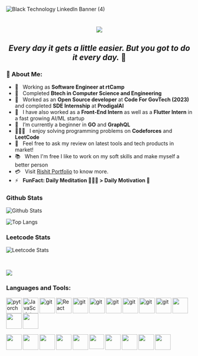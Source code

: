 
![Black Technology LinkedIn Banner (4)](https://github.com/Rishit30G/Rishit30G/assets/74411873/7919ade4-dff4-4fb6-9406-b1f297e2443e)

<h1 align="center">
  <a href="https://git.io/typing-svg">
    <img src="https://readme-typing-svg.herokuapp.com/?lines=Hello,+There!+👋;This+is+Rishit+Gupta+😎;Welcome+to+my+Github!&center=true&size=30">
  </a>
</h1>
 <h2 align="center"><i> Every day it gets a little easier.<span><span/> But you got to do it every day.</i> 🚀 </h2>
 
### 🧐 About Me:

- 💼 &nbsp; Working as **Software Engineer at rtCamp**
- 🏫 &nbsp; Completed **Btech in Computer Science and Engineering**
- 🏢 &nbsp; Worked as an **Open Source developer** at **Code For GovTech (2023)** and completed **SDE Internship** at **ProdigalAI**
- 🔭 &nbsp; I have also worked as a **Front-End Intern** as well as a **Flutter Intern** in a fast growing AI/ML startup
- 🌱 &nbsp; I’m currently a beginner in **GO** and **GraphQL**
- 👨🏻‍💻 &nbsp; I enjoy solving programming problems on **Codeforces** and **LeetCode**
- 💬 &nbsp; Feel free to ask my review on latest tools and tech products in market!   
- 📚 &nbsp; When I'm free I like to work on my soft skills and make myself a better person 
- 💳 &nbsp; Visit [Rishit Portfolio](https://rishit-portfolio.netlify.app) to know more.
- ⚡ &nbsp; **FunFact: Daily Meditation 🧘🏻‍♂️ > Daily Motivation 💪**




### Github Stats
![Github Stats](https://github-readme-stats.vercel.app/api?username=Rishit30G&count_private=true&include_all_commits=true&show_icons=true&title_color=007bff&text_color=e7e7e7&icon_color=007bff&bg_color=171c28)

![Top Langs](https://github-readme-stats.vercel.app/api/top-langs/?username=Rishit30G&layout=compact&title_color=007bff&text_color=e7e7e7&icon_color=007bff&bg_color=171c28)
<br> 
### Leetcode Stats 
![Leetcode Stats](https://leetcard.jacoblin.cool/rishit_30g?ext=heatmap)

<br>

![](https://komarev.com/ghpvc/?username=Rishit30G&style=for-the-badge)

### Languages and Tools:
<div>
<img align="left" src="https://user-images.githubusercontent.com/74411873/147396578-39a852d5-d8f1-4ad7-bc50-02bcbda7e444.png" alt="pytorch" height="42px"/>

  
<img align="left" alt="JavaScript" height ="42px"  src="https://raw.githubusercontent.com/rahul-jha98/github_readme_icons/main/language_and_tools/square/javascript/javascript.svg"/>

  
<img src="https://i.postimg.cc/Dw9PqVr3/512px-Typescript-logo-2020-svg.png" align="left" alt="git" height='42px'/>

  
<img align="left" alt="React" height ="42px" src="https://raw.githubusercontent.com/rahul-jha98/github_readme_icons/main/language_and_tools/square/react/react.svg"/>

  
<img src="https://github.com/MarikIshtar007/MarikIshtar007/blob/master/images/css.svg" align="left" alt="git" height='42px'/> 


<img src="https://github.com/MarikIshtar007/MarikIshtar007/blob/master/images/html.svg" align="left" alt="git" height='42px'/> 


<img src="https://github.com/MarikIshtar007/MarikIshtar007/blob/master/images/php.svg" align="left" alt="git" height='42px'/>


<img src="https://github.com/MarikIshtar007/MarikIshtar007/blob/master/images/nodejs.svg" align="left" alt="git" height='42px'/>


<img src="https://i.postimg.cc/8CGw2QjB/1200px-Graph-QL-Logo-svg.png" align="left" alt="git" height='42px'/>


<img src="https://miro.medium.com/v2/resize:fit:500/1*vmFSpk9xtpxAHkH7cmt-3Q.png" align="left" alt="git" height='42px'/>

<img src="https://remix.run/_brand/remix-letter-dark.png" align="left" height="42px" />

<img src="https://github.com/user-attachments/assets/7e86af2b-7d6b-4154-961e-8c9a800f0ec0" align="left" height='42px'/>


<img src="https://github.com/user-attachments/assets/206ab604-1631-48b4-8a8a-30293c0946cd" align="left" height='42px'/>


&nbsp;&nbsp;&nbsp;&nbsp;&nbsp;&nbsp;&nbsp;&nbsp;&nbsp;&nbsp;
<br></br>

<img src="https://github.com/user-attachments/assets/d7d50ebd-b761-43fc-8a79-07369a7c7a69" align="left" height='42px' />

<img src="https://cdn.worldvectorlogo.com/logos/mongodb-icon-1.svg" align="left" height='42px' />

<img src="https://cdn4.iconfinder.com/data/icons/logos-brands-in-colors/3000/figma-logo-512.png" align="left" height='42px' />

<img src="https://miro.medium.com/v2/resize:fit:1080/1*9l9kbbiuFHWVqcjUJZcdYw.png" align="left" height='42px' />

<img src="https://miro.medium.com/v2/resize:fit:370/1*jO715XDC1YAEsWUwovWUQw.png" align="left" height='42px'/>

<img src="https://cdn.worldvectorlogo.com/logos/framer-motion.svg" align="left" height="40px"/>

<img src="https://icons.veryicon.com/png/o/business/vscode-program-item-icon/prisma.png" align="left" height="42px"/>

<img src="https://cdn.prod.website-files.com/655b60964be1a1b36c746790/655b60964be1a1b36c746d41_646dfce3b9c4849f6e401bff_supabase-logo-icon_1.png" align="left" height="42px" />

<img src="https://cdn.freebiesupply.com/logos/large/2x/jest-logo-png-transparent.png" align="left" height="42px" />

<img src="https://github.com/user-attachments/assets/2a266ebd-88c3-4afa-b929-afb26694be77" align="left" height='42px'/>


</div>
